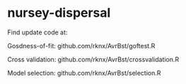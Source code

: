 # nursey-dispersal

Find update code at:

Gosdness-of-fit: github.com/rknx/AvrBst/goftest.R

Cross validation: github.com/rknx/AvrBst/crossvalidation.R

Model selection: github.com/rknx/AvrBst/selection.R
